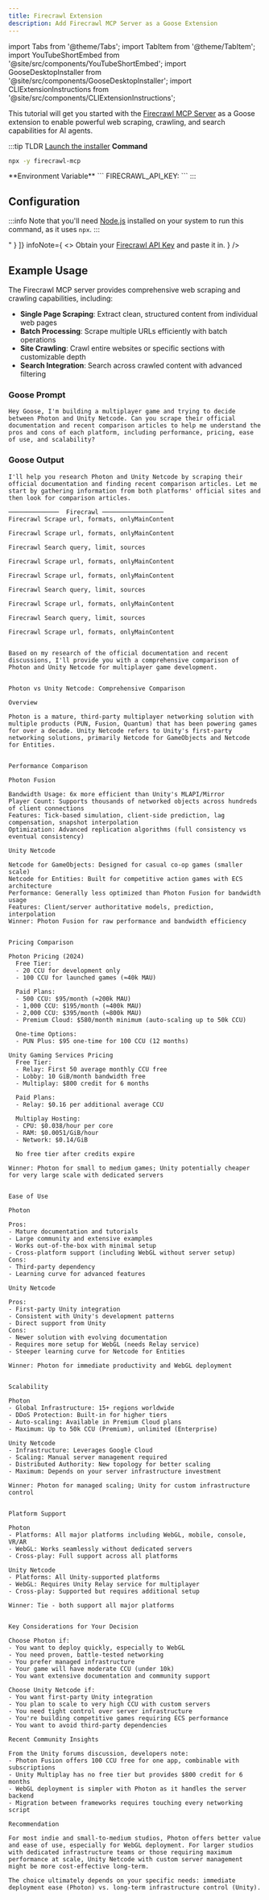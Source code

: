 ```yaml
---
title: Firecrawl Extension
description: Add Firecrawl MCP Server as a Goose Extension
---
```


import Tabs from '@theme/Tabs';
import TabItem from '@theme/TabItem';
import YouTubeShortEmbed from '@site/src/components/YouTubeShortEmbed';
import GooseDesktopInstaller from '@site/src/components/GooseDesktopInstaller';
import CLIExtensionInstructions from '@site/src/components/CLIExtensionInstructions';

<!-- YouTubeShortEmbed videoUrl="https://www.youtube.com/embed/TBA" /--> 


This tutorial will get you started with the [Firecrawl MCP Server](https://github.com/firecrawl/firecrawl-mcp-server) as a Goose extension to enable powerful web scraping, crawling, and search capabilities for AI agents.

:::tip TLDR
<Tabs groupId="interface">
  <TabItem value="ui" label="Goose Desktop" default>
  [Launch the installer](goose://extension?cmd=npx&arg=-y&arg=firecrawl-mcp&id=firecrawl&name=Firecrawl&description=Web%20scraping%20and%20crawling%20capabilities&env=FIRECRAWL_API_KEY%3DYour%20API%20Key)
  </TabItem>
  <TabItem value="cli" label="Goose CLI">
  **Command**
  ```sh
  npx -y firecrawl-mcp
  ```
  </TabItem>
</Tabs>
  **Environment Variable**
  ```
  FIRECRAWL_API_KEY: <YOUR_API_KEY>
  ```
:::

## Configuration

:::info
Note that you'll need [Node.js](https://nodejs.org/) installed on your system to run this command, as it uses `npx`.
:::

<Tabs groupId="interface">
  <TabItem value="ui" label="Goose Desktop" default>
  <GooseDesktopInstaller
    extensionId="firecrawl"
    extensionName="Firecrawl"
    description="Web scraping and crawling capabilities"
    command="npx"
    args={["-y", "firecrawl-mcp"]}
    envVars={[{ name: "FIRECRAWL_API_KEY", label: "Your Firecrawl API Key" }]}
    apiKeyLink="https://firecrawl.dev/app/api-keys"
    apiKeyLinkText="Firecrawl API Key"
  />
  </TabItem>
  <TabItem value="cli" label="Goose CLI">
    <CLIExtensionInstructions
      name="firecrawl"
      type="stdio"
      command="npx -y firecrawl-mcp"
      timeout={300}
      envVars={[
        { key: "FIRECRAWL_API_KEY", value: "<Your Firecrawl API Key>" }
      ]}
      infoNote={
        <>
          Obtain your <a href="https://firecrawl.dev/app/api-keys" target="_blank" rel="noopener noreferrer">Firecrawl API Key</a> and paste it in.
        </>
      }
    />
    </TabItem>
</Tabs>

## Example Usage

The Firecrawl MCP server provides comprehensive web scraping and crawling capabilities, including:

- **Single Page Scraping**: Extract clean, structured content from individual web pages
- **Batch Processing**: Scrape multiple URLs efficiently with batch operations
- **Site Crawling**: Crawl entire websites or specific sections with customizable depth
- **Search Integration**: Search across crawled content with advanced filtering

### Goose Prompt

```
Hey Goose, I'm building a multiplayer game and trying to decide between Photon and Unity Netcode. Can you scrape their official documentation and recent comparison articles to help me understand the pros and cons of each platform, including performance, pricing, ease of use, and scalability?
```

### Goose Output

```
I'll help you research Photon and Unity Netcode by scraping their official documentation and finding recent comparison articles. Let me start by gathering information from both platforms' official sites and then look for comparison articles.

──────────────  Firecrawl ─────────────────
Firecrawl Scrape url, formats, onlyMainContent

Firecrawl Scrape url, formats, onlyMainContent

Firecrawl Search query, limit, sources

Firecrawl Scrape url, formats, onlyMainContent

Firecrawl Scrape url, formats, onlyMainContent

Firecrawl Search query, limit, sources

Firecrawl Scrape url, formats, onlyMainContent

Firecrawl Search query, limit, sources

Firecrawl Scrape url, formats, onlyMainContent


Based on my research of the official documentation and recent discussions, I'll provide you with a comprehensive comparison of Photon and Unity Netcode for multiplayer game development.


Photon vs Unity Netcode: Comprehensive Comparison

Overview

Photon is a mature, third-party multiplayer networking solution with multiple products (PUN, Fusion, Quantum) that has been powering games for over a decade. Unity Netcode refers to Unity's first-party networking solutions, primarily Netcode for GameObjects and Netcode for Entities.


Performance Comparison

Photon Fusion

Bandwidth Usage: 6x more efficient than Unity's MLAPI/Mirror
Player Count: Supports thousands of networked objects across hundreds of client connections
Features: Tick-based simulation, client-side prediction, lag compensation, snapshot interpolation
Optimization: Advanced replication algorithms (full consistency vs eventual consistency)

Unity Netcode

Netcode for GameObjects: Designed for casual co-op games (smaller scale)
Netcode for Entities: Built for competitive action games with ECS architecture
Performance: Generally less optimized than Photon Fusion for bandwidth usage
Features: Client/server authoritative models, prediction, interpolation
Winner: Photon Fusion for raw performance and bandwidth efficiency


Pricing Comparison

Photon Pricing (2024)
  Free Tier:
  - 20 CCU for development only
  - 100 CCU for launched games (≈40k MAU)

  Paid Plans:
  - 500 CCU: $95/month (≈200k MAU)
  - 1,000 CCU: $195/month (≈400k MAU)
  - 2,000 CCU: $395/month (≈800k MAU)
  - Premium Cloud: $580/month minimum (auto-scaling up to 50k CCU)

  One-time Options:
  - PUN Plus: $95 one-time for 100 CCU (12 months)

Unity Gaming Services Pricing
  Free Tier:
  - Relay: First 50 average monthly CCU free
  - Lobby: 10 GiB/month bandwidth free
  - Multiplay: $800 credit for 6 months
  
  Paid Plans:
  - Relay: $0.16 per additional average CCU

  Multiplay Hosting:
  - CPU: $0.038/hour per core
  - RAM: $0.0051/GiB/hour
  - Network: $0.14/GiB

  No free tier after credits expire

Winner: Photon for small to medium games; Unity potentially cheaper for very large scale with dedicated servers


Ease of Use

Photon

Pros:
- Mature documentation and tutorials
- Large community and extensive examples
- Works out-of-the-box with minimal setup
- Cross-platform support (including WebGL without server setup)
Cons:
- Third-party dependency
- Learning curve for advanced features

Unity Netcode

Pros:
- First-party Unity integration
- Consistent with Unity's development patterns
- Direct support from Unity
Cons:
- Newer solution with evolving documentation
- Requires more setup for WebGL (needs Relay service)
- Steeper learning curve for Netcode for Entities

Winner: Photon for immediate productivity and WebGL deployment


Scalability

Photon
- Global Infrastructure: 15+ regions worldwide
- DDoS Protection: Built-in for higher tiers
- Auto-scaling: Available in Premium Cloud plans
- Maximum: Up to 50k CCU (Premium), unlimited (Enterprise)

Unity Netcode
- Infrastructure: Leverages Google Cloud
- Scaling: Manual server management required
- Distributed Authority: New topology for better scaling
- Maximum: Depends on your server infrastructure investment

Winner: Photon for managed scaling; Unity for custom infrastructure control


Platform Support

Photon
- Platforms: All major platforms including WebGL, mobile, console, VR/AR
- WebGL: Works seamlessly without dedicated servers
- Cross-play: Full support across all platforms

Unity Netcode
- Platforms: All Unity-supported platforms
- WebGL: Requires Unity Relay service for multiplayer
- Cross-play: Supported but requires additional setup

Winner: Tie - both support all major platforms


Key Considerations for Your Decision

Choose Photon if:
- You want to deploy quickly, especially to WebGL
- You need proven, battle-tested networking
- You prefer managed infrastructure
- Your game will have moderate CCU (under 10k)
- You want extensive documentation and community support

Choose Unity Netcode if:
- You want first-party Unity integration
- You plan to scale to very high CCU with custom servers
- You need tight control over server infrastructure
- You're building competitive games requiring ECS performance
- You want to avoid third-party dependencies

Recent Community Insights

From the Unity forums discussion, developers note:
- Photon Fusion offers 100 CCU free for one app, combinable with subscriptions
- Unity Multiplay has no free tier but provides $800 credit for 6 months
- WebGL deployment is simpler with Photon as it handles the server backend
- Migration between frameworks requires touching every networking script

Recommendation

For most indie and small-to-medium studios, Photon offers better value and ease of use, especially for WebGL deployment. For larger studios with dedicated infrastructure teams or those requiring maximum performance at scale, Unity Netcode with custom server management might be more cost-effective long-term.

The choice ultimately depends on your specific needs: immediate deployment ease (Photon) vs. long-term infrastructure control (Unity).
```
